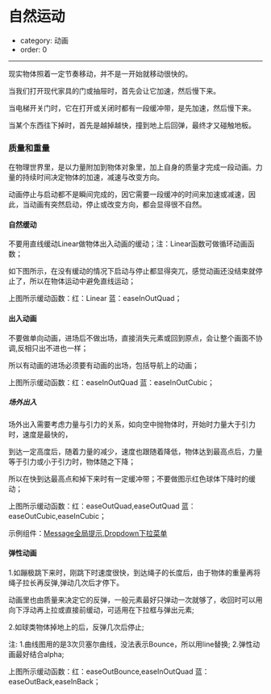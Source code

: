 # 自然运动

- category: 动画
- order: 0

---

现实物体照着一定节奏移动，并不是一开始就移动很快的。

当我们打开现代家具的门或抽屉时，首先会让它加速，然后慢下来。

当电梯开关门时，它在打开或关闭时都有一段缓冲带，是先加速，然后慢下来。

当某个东西往下掉时，首先是越掉越快，撞到地上后回弹，最终才又碰触地板。


### 质量和重量

在物理世界里，是以力量附加到物体对象里，加上自身的质量才完成一段动画。力量的持续时间决定物体的加速，减速与改变方向。

动画停止与启动都不是瞬间完成的，因它需要一段缓冲的时间来加速或减速，因此，当动画有突然启动，停止或改变方向，都会显得很不自然。

#### 自然缓动
不要用直线缓动Linear做物体出入动画的缓动；注：Linear函数可做循环动画函数；

如下图所示，在没有缓动的情况下启动与停止都显得突兀，感觉动画还没结束就停止了，所以在物体运动中避免直线运动；

<script src="/static/TweenMax.min.js"></script>
<script src="/static/motion.js"></script>
<div id="J-Linear">
</div>

<script>
$(function (){
new Motion("#J-Linear",{lineData:[{open:[],end:[],stroke:"#f2666c"},{open:[0.455, 0.03, 0.515, 0.955],end:[0.455, 0.03, 0.515, 0.955],stroke:"#71B5DE",openEaseName:"easeInOutQuad",endEaseName:"easeInOutQuad"},],mask:false});
})
</script>

上图所示缓动函数：红：Linear 蓝：easeInOutQuad；




#### 出入动画
不要做单向动画，进场后不做出场，直接消失元素或回到原点，会让整个画面不协调,反相只出不进也一样；

所以有动画的进场必须要有动画的出场，包括导航上的动画；

<div id="J-Symmetric">
</div>

<script>
$(function (){
new Motion("#J-Symmetric",{lineData:[
{open:[0.455, 0.03, 0.515, 0.955],end:[],openEaseName:"easeInOutQuad",endEaseName:"null",stroke:"#f2666c"},
{open:[0.645, 0.045, 0.355, 1],end:[0.645, 0.045, 0.355, 1],stroke:"#71B5DE",openEaseName:"easeInOutCubic",endEaseName:"easeInOutCubic"}],
mask:false,exposure:"top"});
})
</script>

上图所示缓动函数：红：easeInOutQuad 蓝：easeInOutCubic；




##### 场外出入
场外出入需要考虑力量与引力的关系，如向空中抛物体时，开始时力量大于引力时，速度是最快的，

到达一定高度后，随着力量的减少，速度也跟随着降低，物体达到最高点后，力量等于引力或小于引力时，物体随之下降；

所以在快到达最高点和掉下来时有一定缓冲带；不要做图示红色球体下降时的缓动；

<div id="J-Entry">
</div>

<script>
$(function (){
new Motion("#J-Entry",{lineData:[
{open:[0.25, 0.46, 0.45, 0.94],end:[0.25, 0.46, 0.45, 0.94],openEaseName:"easeOutQuad",endEaseName:"easeOutQuad",stroke:"#f2666c"},
{open:[0.215, 0.61, 0.355, 1],end:[0.55, 0.055, 0.675, 0.19],stroke:"#71B5DE",openEaseName:"easeOutCubic",endEaseName:"easeInCubic"}],
mask:true,exposure:"bottom"});
})
</script>

上图所示缓动函数：红：easeOutQuad,easeOutQuad 蓝：easeOutCubic,easeInCubic；

示例组件：<a href="/components/message/">Message全局提示</a>,<a href="/components/dropdown/">Dropdown下拉菜单</a>

#### 弹性动画

1.如蹦极跳下来时，刚跳下时速度很快，到达绳子的长度后，由于物体的重量再将绳子拉长再反弹,弹动几次后才停下。

  动画里也由质量来决定它的反弹，一般元素最好只弹动一次就够了，收回时可以用向下浮动再上拉或直接前缓动，可适用在下拉框与弹出元素;

2.如球类物体掉地上的后，反弹几次后停止;

注:
1.曲线图用的是3次贝塞尔曲线，没法表示Bounce，所以用line替换;
2.弹性动画最好结合alpha;
<div id="J-Back">
</div>

<script>
$(function (){
new Motion("#J-Back",{lineData:[
{open:[],end:[0.455, 0.03, 0.515, 0.955],openEaseName:"easeOutBounce",endEaseName:"easeInOutQuad",stroke:"#70f266"},
{open:[0.175, 0.885, 0.32, 1.275],end:[0.6, -0.28, 0.735, 0.045],stroke:"#71B5DE",openEaseName:"easeOutBack",endEaseName:"easeInBack"}],
mask:false,exposure:"top"});
})
</script>

上图所示缓动函数：红：easeOutBounce,easeInOutQuad 蓝：easeOutBack,easeInBack；
